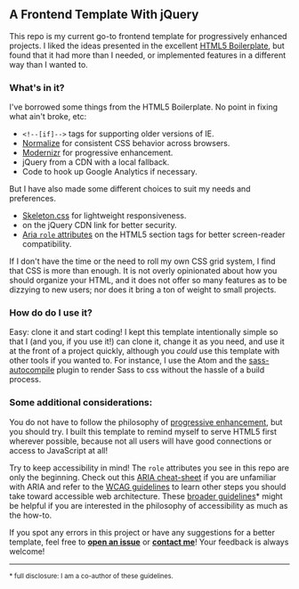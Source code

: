 [1]:https://html5boilerplate.com/
[2]:http://getskeleton.com/
[3]:https://necolas.github.io/normalize.css/
[4]:https://modernizr.com/
[5]:https://www.srihash.org/
[6]:https://www.w3.org/TR/wai-aria/roles
[7]:http://mcdlr.com/wai-aria-cheatsheet/
[8]:https://www.w3.org/WAI/WCAG20/quickref/
[9]:https://www.smashingmagazine.com/2009/04/progressive-enhancement-what-it-is-and-how-to-use-it/
[10]:https://github.com/jpdevries/webguidelines/blob/master/README.md

<h2 id="title">A Frontend Template With jQuery</h2>

This repo is my current go-to frontend template for progressively enhanced projects. I liked the ideas presented in the excellent [HTML5 Boilerplate][1], but found that it had more than I needed, or implemented features in a different way than I wanted to.

<h3 id="included-assets">What's in it?</h3>

I've borrowed some things from the HTML5 Boilerplate. No point in fixing what ain't broke, etc:

<ul>
    <li><code>&lt;!--[if]--&gt;</code> tags for supporting older versions of IE.</li>
    <li> <a href="https://necolas.github.io/normalize.css/">Normalize</a> for consistent CSS behavior across browsers.</li>
    <li> <a href="https://modernizr.com/">Modernizr</a> for progressive enhancement.</li>
    <li>jQuery from a CDN with a local fallback.</li>
    <li>Code to hook up Google Analytics if necessary.</li>
</ul>

But I have also made some different choices to suit my needs and preferences.

<ul>
    <li><a href="http://getskeleton.com/">Skeleton.css</a> for lightweight responsiveness.</li>
    <li><a href="https://www.srihash.org/"></a> on the jQuery CDN link for better security.</li>
    <li><a href="https://www.w3.org/TR/wai-aria/roles">Aria <code>role</code> attributes</a> on the HTML5 section tags for better screen-reader compatibility.</li>
</ul>

If I don't have the time or the need to roll my own CSS grid system, I find that CSS is more than enough. It is not overly opinionated about how you should organize your HTML, and it does not offer so many features as to be dizzying to new users; nor does it bring a ton of weight to small projects.

<h3 id="how-to-use">How do do I use it?</h3>

Easy: clone it and start coding! I kept this template intentionally simple so that I (and you, if you use it!) can clone it, change it as you need, and use it at the front of a project quickly, although you <i>could</i> use this template with other tools if you wanted to. For instance, I use the Atom and the [sass-autocompile](https://atom.io/packages/sass-autocompile) plugin to render Sass to css without the hassle of a build process.

<h3 id="additional-considerations">Some additional considerations:</h3>


You do not have to follow the philosophy of [progressive enhancement][9], but you should try. I built this template to remind myself to serve HTML5 first wherever possible, because not all users will have good connections or access to JavaScript at all!

Try to keep accessibility in mind! The `role` attributes you see in this repo are only the beginning. Check out this [ARIA cheat-sheet][7] if you are unfamiliar with ARIA and refer to the [WCAG guidelines][8] to learn other steps you should take toward accessible web architecture. These [broader guidelines][10]&#42; might be helpful if you are interested in the philosophy of accessibility as much as the how-to.

If you spot any errors in this project or have any suggestions for a better template, feel free to <b>[open an issue](https://github.com/dengeist/template/issues)</b> or <b>[contact me](mailto:eliasjmason@gmail.com)</b>! Your feedback is always welcome!

<hr>
<small>
    <p id="disclaimer">	&#42; full disclosure: I am a co-author of these guidelines.</p>
</small>
